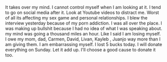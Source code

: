 It takes over my mind. I cannot control myself when I am looking at it. I tend to go on social media after it. Look at Youtube videos to distract me. Worst of all its affecting my sex game and personal relationships. I blew the interview yesterday because of my porn addiction. I was all over the place. I was making up bullshit because I had no idea of what I was speaking about. my mind was going a thousand miles an hour. Like I said I am losing myself. I owe my mom, dad, Carmen, David, Livan, Kayleb , Juanjo way more than I am giving them. I am embarrassing myself. I lost 5 bucks today. I will donate everything on Sunday. Let it add up. I'll choose a good cause to donate it too. 